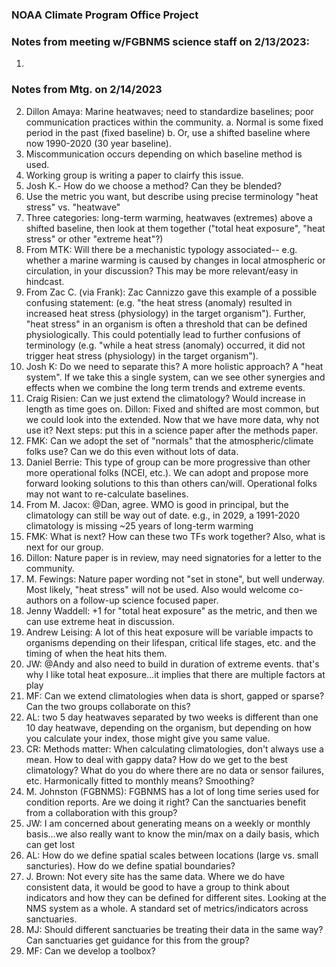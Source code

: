 ### NOAA Climate Program Office Project


### Notes from meeting w/FGBNMS science staff on 2/13/2023:
1. 








### Notes from Mtg. on 2/14/2023
2. Dillon Amaya: Marine heatwaves; need to standardize baselines; poor communication practices within the community.
  a. Normal is some fixed period in the past (fixed baseline)
  b. Or, use a shifted baseline where now 1990-2020 (30 year baseline).
3. Miscommunication occurs depending on which baseline method is used.
4. Working group is writing a paper to clairfy this issue.
5. Josh K.- How do we choose a method? Can they be blended?
6. Use the metric you want, but describe using precise terminology "heat stress" vs. "heatwave"
7. Three categories: long-term warming, heatwaves (extremes) above a shifted baseline, then look at them together ("total heat exposure", "heat stress" or other "extreme heat"?)
8. From MTK: Will there be a mechanistic typology associated-- e.g. whether a marine warming is caused by changes in  local atmospheric or circulation,  in your discussion? This may be more relevant/easy in hindcast.
9. From Zac C. (via Frank): Zac Cannizzo gave this example of a possible confusing statement: (e.g. "the heat stress (anomaly) resulted in increased heat stress (physiology) in the target organism"). Further, "heat stress" in an organism is often a threshold that can be defined physiologically. This could potentially lead to further confusions of terminology (e.g. "while a heat stress (anomaly) occurred, it did not trigger heat stress (physiology) in the target organism").
10. Josh K: Do we need to separate this? A more holistic approach? A "heat system". If we take this a single system, can we see other synergies and effects when we combine the long term trends and extreme events.
11.  Craig Risien: Can we just extend the climatology? Would increase in length as time goes on. Dillon: Fixed and shifted are most common, but we could look into the extended. Now that we have more data, why not use it? Next steps: put this in a science paper after the methods paper.
12.  FMK: Can we adopt the set of "normals" that the atmospheric/climate folks use? Can we do this even without lots of data.
13.  Daniel Berrie: This type of group can be more progressive than other more operational folks (NCEI, etc.). We can adopt and propose more forward looking solutions to this than others can/will. Operational folks may not want to re-calculate baselines.
14.  From M. Jacox: @Dan, agree. WMO is good in principal, but the climatology can still be way out of date. e.g., in 2029, a 1991-2020 climatology is missing ~25 years of long-term warming
15.  FMK: What is next? How can these two TFs work together? Also, what is next for our group.
16.  Dillon: Nature paper is in review, may need signatories for a letter to the community.
17.  M. Fewings: Nature paper wording not "set in stone", but well underway. Most likely, "heat stress" will not be used. Also would welcome co-authors on a follow-up science focused paper.
18.  Jenny Waddell: +1 for "total heat exposure" as the metric, and then we can use extreme heat in discussion.
19.  Andrew Leising: A lot of this heat exposure will be variable impacts to organisms depending on their lifespan, critical life stages, etc. and the timing of when the heat hits them.
20.  JW: @Andy and also need to build in duration of extreme events. that's why I like total heat exposure...it implies that there are multiple factors at play
21.  MF: Can we extend climatologies when data is short, gapped or sparse? Can the two groups collaborate on this?
22.  AL: two 5 day heatwaves separated by two weeks is different than one 10 day heatwave, depending on the organism, but depending on how you calculate your index, those might give you same value.
23.  CR: Methods matter: When calculating climatologies, don't always use a mean. How to deal with gappy data? How do we get to the best climatology? What do you do where there are no data or sensor failures, etc. Harmonically fitted to monthly means? Smoothing? 
24.  M. Johnston (FGBNMS): FGBNMS has a lot of long time series used for condition reports. Are we doing it right? Can the sanctuaries benefit from a collaboration with this group?  
25.  JW: I am concerned about generating means on a weekly or monthly basis...we also really want to know the min/max on a daily basis, which can get lost
26.  AL: How do we define spatial scales between locations (large vs. small sancturies). How do we define spatial boundaries?
27.  J. Brown: Not every site has the same data. Where we do have consistent data, it would be good to have a group to think about indicators and how they can be defined for different sites. Looking at the NMS system as a whole. A standard set of metrics/indicators across sanctuaries.
28.  MJ: Should different sanctuaries be treating their data in the same way? Can sanctuaries get guidance for this from the group? 
29.  MF: Can we develop a toolbox?
